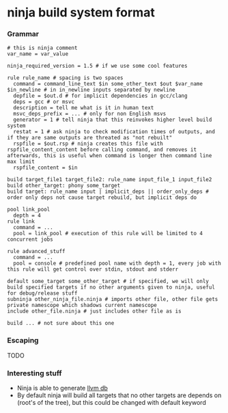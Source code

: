 # ninja build system format

### Grammar

	# this is ninja comment
	var_name = var_value

	ninja_required_version = 1.5 # if we use some cool features

	rule rule_name # spacing is two spaces
	  command = command_line_text $in some_other_text $out $var_name $in_newline # in in_newline inputs separated by newline
	  depfile = $out.d # for implicit dependencies in gcc/clang
	  deps = gcc # or msvc
	  description = tell me what is it in human text
	  msvc_deps_prefix = ... # only for non English msvs
	  generator = 1 # tell ninja that this reinvokes higher level build system
	  restat = 1 # ask ninja to check modification times of outputs, and if they are same outputs are threated as "not rebuilt"	
	  rspfile = $out.rsp # ninja creates this file with rspfile_content_content before calling command, and removes it afterwards, this is useful when command is longer then command line max limit
	  rspfile_content = $in  
	
	build target_file1 target_file2: rule_name input_file_1 input_file2
	build other_target: phony some_target
	build target: rule_name input | implicit_deps || order_only_deps # order only deps not cause target rebuild, but implicit deps do

	pool link_pool
	  depth = 4
	rule link
	  command = ...
	  pool = link_pool # execution of this rule will be limited to 4 concurrent jobs 

	rule advanced_stuff
	  command = ...
	  pool = console # predefined pool name with depth = 1, every job with this rule will get control over stdin, stdout and stderr

	default some_target some_other_target # if specified, we will only build specified targets if no other arguments given to ninja, useful for debug/release stuff
	subninja other_ninja_file.ninja # imports other file, other file gets private namescope which shadows current namescope
	include other_file.ninja # just includes other file as is

	build ... # not sure about this one 


### Escaping

TODO

### Interesting stuff

* Ninja is able to generate [llvm db](http://clang.llvm.org/docs/JSONCompilationDatabase.html)
* By default ninja will build all targets that no other targets are depends on (root's of the tree), but this could be changed with default keyword